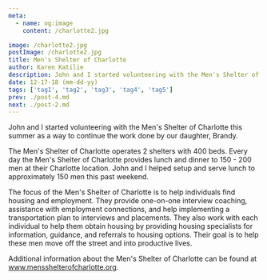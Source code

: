 ```yaml
---
meta:
  - name: og:image
    content: /charlotte2.jpg

image: /charlotte2.jpg
postImage: /charlotte2.jpg
title: Men's Shelter of Charlotte
author: Karen Katilie
description: John and I started volunteering with the Men's Shelter of Charlotte this summer as a way to continue the work done by our daughter, Brandy.
date: 12-17-18 (mm-dd-yy)
tags: ['tag1', 'tag2', 'tag3', 'tag4', 'tag5']
prev: ./post-4.md
next: ./post-2.md
---
```


<BlogPost>
<p>
John and I started volunteering with the Men's Shelter of Charlotte this summer as a way to continue the work done by our daughter, Brandy.

The Men's Shelter of Charlotte operates 2 shelters with 400 beds. Every day the Men's Shelter of Charlotte provides lunch and dinner to 150 - 200 men at their Charlotte location. John and I helped setup and serve lunch to approximately 150 men this past weekend.

The focus of the Men's Shelter of Charlotte is to help individuals find housing and employment. They provide one-on-one interview coaching, assistance with employment connections, and help implementing a transportation plan to interviews and placements. They also work with each individual to help them obtain housing by providing housing specialists for information, guidance, and referrals to housing options. Their goal is to help these men move off the street and into productive lives.

Additional information about the Men's Shelter of Charlotte can be found at <a href="https://www.mensshelterofcharlotte.org">www.mensshelterofcharlotte.org</a>.

</p>
</BlogPost>
